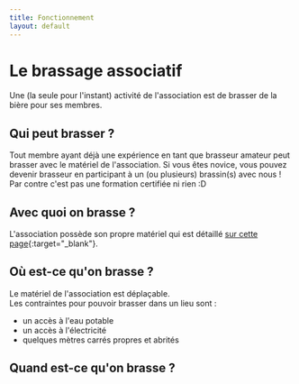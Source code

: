 ```yaml
---
title: Fonctionnement
layout: default
---
```


# Le brassage associatif

Une (la seule pour l'instant) activité de l'association est de brasser de la bière pour ses membres.

## Qui peut brasser ?

Tout membre ayant déjà une expérience en tant que brasseur amateur peut brasser avec le matériel de l'association. 
Si vous êtes novice, vous pouvez devenir brasseur en participant à un (ou plusieurs) brassin(s) avec nous !
Par contre c'est pas une formation certifiée ni rien :D

## Avec quoi on brasse ?

L'association possède son propre matériel qui est détaillé [sur cette page](./materiel.md){:target="_blank"}.

## Où est-ce qu'on brasse ?

Le matériel de l'association est déplaçable.  
Les contraintes pour pouvoir brasser dans un lieu sont :
- un accès à l'eau potable
- un accès à l'électricité
- quelques mètres carrés propres et abrités

## Quand est-ce qu'on brasse ?


